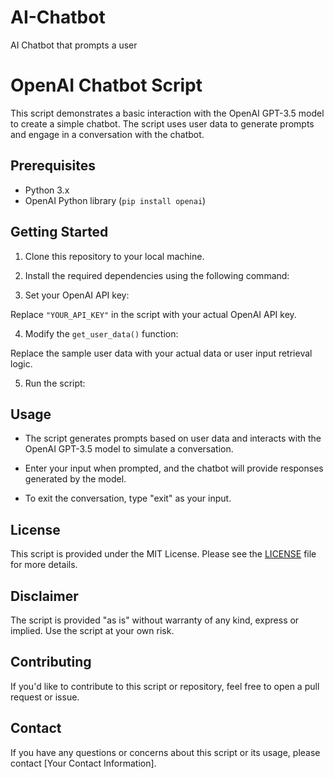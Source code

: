 # AI-Chatbot
AI Chatbot that prompts a user


# OpenAI Chatbot Script

This script demonstrates a basic interaction with the OpenAI GPT-3.5 model to create a simple chatbot. The script uses user data to generate prompts and engage in a conversation with the chatbot.

## Prerequisites

- Python 3.x
- OpenAI Python library (`pip install openai`)

## Getting Started

1. Clone this repository to your local machine.

2. Install the required dependencies using the following command:

3. Set your OpenAI API key:

Replace `"YOUR_API_KEY"` in the script with your actual OpenAI API key.

4. Modify the `get_user_data()` function:

Replace the sample user data with your actual data or user input retrieval logic.

5. Run the script:

## Usage

- The script generates prompts based on user data and interacts with the OpenAI GPT-3.5 model to simulate a conversation.

- Enter your input when prompted, and the chatbot will provide responses generated by the model.

- To exit the conversation, type "exit" as your input.

## License

This script is provided under the MIT License. Please see the [LICENSE](LICENSE) file for more details.

## Disclaimer

The script is provided "as is" without warranty of any kind, express or implied. Use the script at your own risk.

## Contributing

If you'd like to contribute to this script or repository, feel free to open a pull request or issue.

## Contact

If you have any questions or concerns about this script or its usage, please contact [Your Contact Information].
